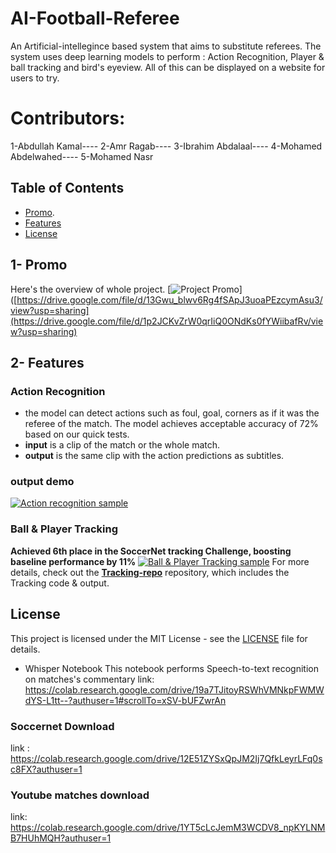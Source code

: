 # AI-Football-Referee
An Artificial-intellegince based system that aims to substitute referees. The system uses deep learning models to perform : Action Recognition, Player & ball tracking and bird's eyeview. All of this can be displayed on a website for users to try.
# Contributors: 
1-Abdullah Kamal----  2-Amr Ragab----  3-Ibrahim Abdalaal----  4-Mohamed Abdelwahed----  5-Mohamed Nasr



## Table of Contents
- [Promo](#promo).
- [Features](#features)
- [License](#license)

## 1- Promo
Here's the overview of whole project.
[![Project Promo](https://github.com/AmrRagab0/AI-Football-Referee/blob/master/Project%20Logo+play.png)]([[https://drive.google.com/file/d/13Gwu_blwv6Rg4fSApJ3uoaPEzcymAsu3/view?usp=sharing](https://drive.google.com/file/d/1p2JCKvZrW0qrIiQ0ONdKs0fYWiibafRv/view?usp=sharing)
](https://drive.google.com/file/d/1p2JCKvZrW0qrIiQ0ONdKs0fYWiibafRv/view?usp=sharing)
## 2- Features 
### Action Recognition 
- the model can detect actions such as foul, goal, corners as if it was the referee of the match. The model achieves acceptable accuracy of 72% based on our quick tests.
- **input** is a clip of the match or the whole match.
- **output** is the same clip with the action predictions as subtitles.
### output demo 

[![Action recognition sample](https://github.com/AmrRagab0/AI-Football-Referee/blob/master/Project%20Logo+play.png)](https://drive.google.com/file/d/19gTywNLjEdhEhbRD_VX72y3nlOUeC0xp/view?usp=sharing)
### Ball & Player Tracking 
**Achieved 6th place in the SoccerNet tracking Challenge, boosting baseline performance by 11%**
[![Ball & Player Tracking sample](https://github.com/AmrRagab0/AI-Football-Referee/blob/master/Project%20Logo+play.png)](https://drive.google.com/file/d/17EcdV8TA1dn9cvt0Xx5ckyHML9ardTwb/view?usp=sharing)
For more details, check out the **[Tracking-repo](https://github.com/ibrahimabdelaal/football-player-tracker)** repository, which includes the Tracking code & output.


## License
This project is licensed under the MIT License - see the [LICENSE](LICENSE) file for details.

- Whisper Notebook
This notebook performs Speech-to-text recognition on matches's commentary
link: https://colab.research.google.com/drive/19a7TJitoyRSWhVMNkpFWMWdYS-L1tt--?authuser=1#scrollTo=xSV-bUFZwrAn

### Soccernet Download
link : https://colab.research.google.com/drive/12E51ZYSxQpJM2Ij7QfkLeyrLFq0sc8FX?authuser=1

### Youtube matches download
link: https://colab.research.google.com/drive/1YT5cLcJemM3WCDV8_npKYLNMB7HUhMQH?authuser=1

